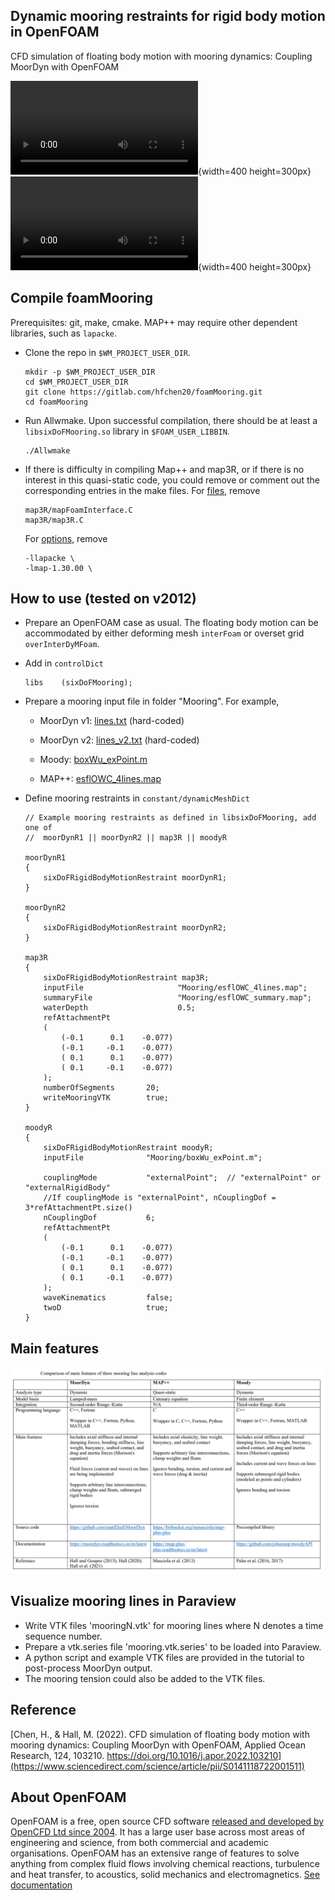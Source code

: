 ## Dynamic mooring restraints for rigid body motion in OpenFOAM
CFD simulation of floating body motion with mooring dynamics: Coupling MoorDyn with OpenFOAM

![One floater](tutorial/misc/Animation_overset3d_h12t20.mp4){width=400 height=300px}
![Two floaters](tutorial/misc/twoBody_moored.mp4){width=400 height=300px}

## Compile foamMooring
Prerequisites: git, make, cmake. MAP++ may require other dependent libraries, such as `lapacke`.
- Clone the repo in `$WM_PROJECT_USER_DIR`.
	```
	mkdir -p $WM_PROJECT_USER_DIR 
	cd $WM_PROJECT_USER_DIR 
	git clone https://gitlab.com/hfchen20/foamMooring.git 
	cd foamMooring 
	```
- Run Allwmake. Upon successful compilation, there should be at least a `libsixDoFMooring.so` library in `$FOAM_USER_LIBBIN`.
	```
	./Allwmake
	```

- If there is difficulty in compiling Map++ and map3R, or if there is no interest in this quasi-static code, you could remove or comment out the corresponding entries in the make files. For [files](/src/sixDoFMooringRestraints/Make/files), remove
    ```
    map3R/mapFoamInterface.C
    map3R/map3R.C
    ```
    For [options](/src/sixDoFMooringRestraints/Make/options), remove

    ```
    -llapacke \
    -lmap-1.30.00 \
    ```

## How to use (tested on v2012)
- Prepare an OpenFOAM case as usual. The floating body motion can be accommodated by either deforming mesh `interFoam` or overset grid `overInterDyMFoam`.
- Add in `controlDict`
	```
	libs    (sixDoFMooring); 
	```
- Prepare a mooring input file in folder "Mooring". For example,
   - MoorDyn v1: [lines.txt](tutorial/sixDoF_2D/overset/background/Mooring) (hard-coded)

   - MoorDyn v2: [lines_v2.txt](tutorial/sixDoF_2D/overset/background/Mooring) (hard-coded)

   - Moody: [boxWu_exPoint.m](tutorial/sixDoF_2D/overset/background/Mooring)

   - MAP++: [esflOWC_4lines.map](tutorial/sixDoF_2D/overset/background/Mooring)

- Define mooring restraints in `constant/dynamicMeshDict`
	```
	// Example mooring restraints as defined in libsixDoFMooring, add one of
	//	moorDynR1 || moorDynR2 || map3R || moodyR 

	moorDynR1
	{
		sixDoFRigidBodyMotionRestraint moorDynR1;
	}

	moorDynR2
	{
		sixDoFRigidBodyMotionRestraint moorDynR2;
	}

	map3R
	{
		sixDoFRigidBodyMotionRestraint map3R;
		inputFile                     "Mooring/esflOWC_4lines.map";
		summaryFile                   "Mooring/esflOWC_summary.map";
		waterDepth                    0.5;
		refAttachmentPt
		(
			(-0.1      0.1    -0.077)
			(-0.1     -0.1    -0.077)
			( 0.1      0.1    -0.077)
			( 0.1     -0.1    -0.077)
		);
		numberOfSegments       20;
		writeMooringVTK        true;
	}

	moodyR
	{
		sixDoFRigidBodyMotionRestraint moodyR;
		inputFile              "Mooring/boxWu_exPoint.m";

		couplingMode           "externalPoint";  // "externalPoint" or "externalRigidBody"
		//If couplingMode is "externalPoint", nCouplingDof = 3*refAttachmentPt.size()
		nCouplingDof           6;
		refAttachmentPt
		(
			(-0.1      0.1    -0.077)
			(-0.1     -0.1    -0.077)
			( 0.1      0.1    -0.077)
			( 0.1     -0.1    -0.077)
		);
		waveKinematics         false;
		twoD                   true;
	}
	```

## Main features
![Three mooring line codes](tutorial/misc/comparison_3_mooring_codes.PNG)

## Visualize mooring lines in Paraview
- Write VTK files 'mooringN.vtk' for mooring lines where N denotes a time sequence number.
- Prepare a vtk.series file 'mooring.vtk.series' to be loaded into Paraview.
- A python script and example VTK files are provided in the tutorial to post-process MoorDyn output.
- The mooring tension could also be added to the VTK files.


## Reference
[Chen, H., & Hall, M. (2022). CFD simulation of floating body motion with mooring dynamics: Coupling MoorDyn with OpenFOAM,
Applied Ocean Research, 124, 103210. https://doi.org/10.1016/j.apor.2022.103210](https://www.sciencedirect.com/science/article/pii/S0141118722001511)

## About OpenFOAM
OpenFOAM is a free, open source CFD software [released and developed by OpenCFD Ltd since 2004](http://www.openfoam.com/history/).
It has a large user base across most areas of engineering and science, from both commercial and academic organisations.
OpenFOAM has an extensive range of features to solve anything from complex fluid flows involving chemical reactions, turbulence and heat transfer, to acoustics, solid mechanics and electromagnetics.
[See documentation](http://www.openfoam.com/documentation)
